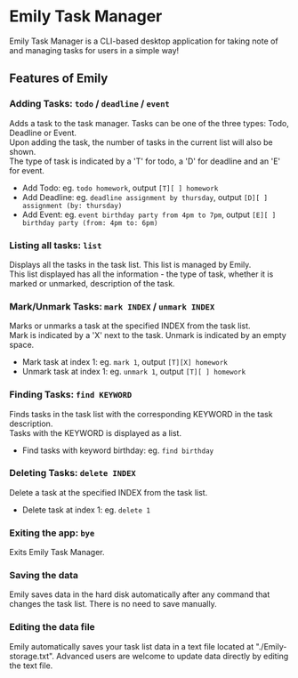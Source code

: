 # Emily Task Manager

Emily Task Manager is a CLI-based desktop application for taking note of and managing tasks for users in a simple way!

## Features of Emily

### Adding Tasks: `todo` / `deadline` / `event`
Adds a task to the task manager. Tasks can be one of the three types: Todo, Deadline or Event. <br/>
Upon adding the task, the number of tasks in the current list will also be shown. <br/>
The type of task is indicated by a 'T' for todo, a 'D' for deadline and an 'E' for event. <br/>
- Add Todo: eg. `todo homework`, output `[T][ ] homework` <br/>
- Add Deadline: eg. `deadline assignment by thursday`, output `[D][ ] assignment (by: thursday)` <br/>
- Add Event: eg. `event birthday party from 4pm to 7pm`, output `[E][ ] birthday party (from: 4pm to: 6pm)`

### Listing all tasks: `list`
Displays all the tasks in the task list. This list is managed by Emily. <br/>
This list displayed has all the information - the type of task, whether it is marked or unmarked, description of the task.

### Mark/Unmark Tasks: `mark INDEX` / `unmark INDEX`
Marks or unmarks a task at the specified INDEX from the task list. <br/>
Mark is indicated by a 'X' next to the task. Unmark is indicated by an empty space. <br/>
- Mark task at index 1: eg. `mark 1`, output `[T][X] homework` <br/>
- Unmark task at index 1: eg. `unmark 1`, output `[T][ ] homework`

### Finding Tasks: `find KEYWORD`
Finds tasks in the task list with the corresponding KEYWORD in the task description. <br/>
Tasks with the KEYWORD is displayed as a list. <br/>
- Find tasks with keyword birthday: eg. `find birthday`

### Deleting Tasks: `delete INDEX`
Delete a task at the specified INDEX from the task list. <br/>
- Delete task at index 1: eg. `delete 1`

### Exiting the app: `bye`
Exits Emily Task Manager.

### Saving the data

Emily saves data in the hard disk automatically after any command that changes the task list.
There is no need to save manually.

### Editing the data file

Emily automatically saves your task list data in a text file located at "./Emily-storage.txt".
Advanced users are welcome to update data directly by editing the text file.
